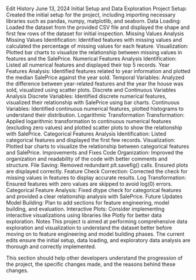 Edit History
June 13, 2024
Initial Setup and Data Exploration
Project Setup: Created the initial setup for the project, including importing necessary libraries such as pandas, numpy, matplotlib, and seaborn.
Data Loading: Loaded the dataset from the provided CSV file and displayed the shape and first few rows of the dataset for initial inspection.
Missing Values Analysis
Missing Values Identification: Identified features with missing values and calculated the percentage of missing values for each feature.
Visualization: Plotted bar charts to visualize the relationship between missing values in features and the SalePrice.
Numerical Features Analysis
Identification: Listed all numerical features and displayed their top 5 records.
Year Features Analysis: Identified features related to year information and plotted the median SalePrice against the year sold.
Temporal Variables: Analyzed the difference between year-related features and the year the house was sold, visualized using scatter plots.
Discrete and Continuous Variables Analysis
Discrete Variables: Identified discrete numerical features, visualized their relationship with SalePrice using bar charts.
Continuous Variables: Identified continuous numerical features, plotted histograms to understand their distribution.
Logarithmic Transformation
Transformation: Applied logarithmic transformation to continuous numerical features (excluding zero values) and plotted scatter plots to show the relationship with SalePrice.
Categorical Features Analysis
Identification: Listed categorical features and displayed the first few records.
Visualization: Plotted bar charts to visualize the relationship between categorical features and SalePrice.
Improvements and Fixes
Code Organization: Improved the organization and readability of the code with better comments and structure.
File Saving: Removed redundant plt.savefig() calls. Ensured plots are displayed correctly.
Feature Check Correction: Corrected the check for missing values in features to display accurate results.
Log Transformation: Ensured features with zero values are skipped to avoid log(0) errors.
Categorical Feature Analysis: Fixed dtype check for categorical features and provided a clear relationship analysis with SalePrice.
Future Updates
Model Building: Plan to add sections for feature engineering, model building, and evaluation.
Interactive Plots: Consider implementing interactive visualizations using libraries like Plotly for better data exploration.
Notes
This project is aimed at performing comprehensive data exploration and visualization to understand the dataset better before moving on to feature engineering and model building phases. The current edits ensure the initial setup, data loading, and exploratory data analysis are thorough and correctly implemented.

This section should help other developers understand the progression of the project, the specific changes made, and the reasons behind these changes.
